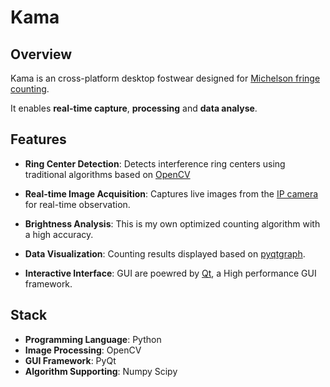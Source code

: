 # Kama

## Overview

Kama is an cross-platform desktop fostwear designed for <u>Michelson fringe counting</u>. 

It enables **real-time capture**, **processing** and **data analyse**.

## Features

- **Ring Center Detection**: Detects interference ring centers using traditional algorithms based on <u>OpenCV</u>

- **Real-time Image Acquisition**: Captures live images from the [IP camera](https://en.wikipedia.org/wiki/IP_camera) for real-time observation.

- **Brightness Analysis**: This is my own optimized counting algorithm with a high accuracy.

- **Data Visualization**: Counting results displayed based on [pyqtgraph](https://www.pyqtgraph.org/).

- **Interactive Interface**: GUI are poewred by [Qt](https://doc.qt.io/qtforpython-6/), a High performance GUI framework.

## Stack

- **Programming Language**: Python
- **Image Processing**: OpenCV
- **GUI Framework**: PyQt
- **Algorithm Supporting**: Numpy Scipy


